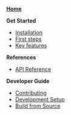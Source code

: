 <!--
This sidebar is displayed on the GitHub Wiki section instead of the default sidebar.
Notes for editors:
- Ensure links don't have the file extensions (i.e., `.md`)
- Do not use colons (':') in page titles, they don't render properly as links in the sidebar
- Use only the filenames in this page (without the filepath and file extension)
-->

**[Home](Home)**

**Get Started**

- [Installation](Installation)
- [First steps](First-Steps)
- [Key features](Key-Features)

**References**

- [API Reference](API-Reference)

**Developer Guide**

- [Contributing](Contribute)
- [Development Setup](Local-Development-Setup)
- [Build from Source](Build-from-Source)
